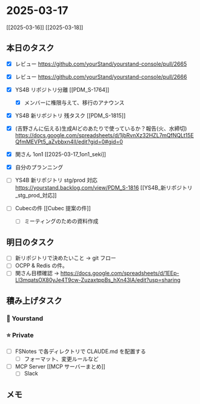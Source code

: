 # 2025-03-17

[[2025-03-16]] [[2025-03-18]]

## 本日のタスク

- [x] レビュー https://github.com/yourStand/yourstand-console/pull/2665
- [x] レビュー https://github.com/yourStand/yourstand-console/pull/2666

- [x] YS4B リポジトリ分離 [[PDM_S-1764]]
	- [x] メンバーに権限与えて、移行のアナウンス
- [x] YS4B 新リポジトリ 残タスク [[PDM_S-1815]]
- [x] (吉野さんに伝える)生成AIどのあたりで使っているか？報告(火、水締切) https://docs.google.com/spreadsheets/d/1jbRvnXz32HZL7mQfNQLt15EQfmMEVPt5_aZvbbxn4lI/edit?gid=0#gid=0
- [x] 関さん 1on1 [[2025-03-17_1on1_seki]]
- [x] 自分のプランニング

- [ ] YS4B 新リポジトリ stg/prod 対応 https://yourstand.backlog.com/view/PDM_S-1816 [[YS4B_新リポジトリ_stg_prod_対応]]

- [ ] Cubecの件 [[Cubec 提案の件]]
	- [ ] ミーティングのための資料作成

## 明日のタスク

- [ ] 新リポジトリで決めたいこと -> git フロー
- [ ] OCPP & Redis の件。
- [ ] 関さん目標確認 -> https://docs.google.com/spreadsheets/d/1EEp-Ll3mqatsOX80yJe4T9cw-ZuzaxtppBs_hXn43lA/edit?usp=sharing

## 積み上げタスク

### 🔵 Yourstand

### ⭐️ Private

- [ ] FSNotes で各ディレクトリで CLAUDE.md を配置する
	- [ ] フォーマット、変更ルールなど
- [ ] MCP Server [[MCP サーバーまとめ]]
	- [ ] Slack

## メモ
